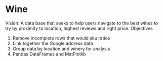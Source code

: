 # Wine

Vision: A data base that seeks to help users navigate to the best wines to try by proximity to location, highest reviews and right price. 
Objectives
1. Remove incomplete rows that would sku ratios
2. Link together the Google address data
3. Group data by location and winery for analysis
4. Pandas DataFrames and MatPlotlib
